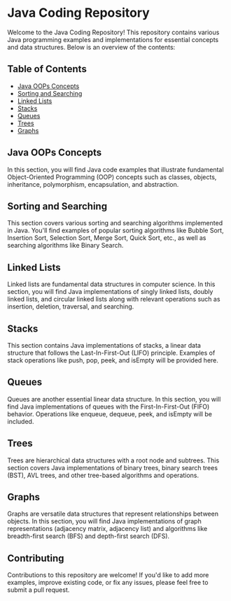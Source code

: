 # Java Coding Repository

Welcome to the Java Coding Repository! This repository contains various Java programming examples and implementations for essential concepts and data structures. Below is an overview of the contents:

## Table of Contents
- [Java OOPs Concepts](#java-oops-concepts)
- [Sorting and Searching](#sorting-and-searching)
- [Linked Lists](#linked-lists)
- [Stacks](#stacks)
- [Queues](#queues)
- [Trees](#trees)
- [Graphs](#graphs)

## Java OOPs Concepts
In this section, you will find Java code examples that illustrate fundamental Object-Oriented Programming (OOP) concepts such as classes, objects, inheritance, polymorphism, encapsulation, and abstraction.

<!-- Add code examples or links to files in the repository -->

## Sorting and Searching
This section covers various sorting and searching algorithms implemented in Java. You'll find examples of popular sorting algorithms like Bubble Sort, Insertion Sort, Selection Sort, Merge Sort, Quick Sort, etc., as well as searching algorithms like Binary Search.

<!-- Add code examples or links to files in the repository -->

## Linked Lists
Linked lists are fundamental data structures in computer science. In this section, you will find Java implementations of singly linked lists, doubly linked lists, and circular linked lists along with relevant operations such as insertion, deletion, traversal, and searching.

<!-- Add code examples or links to files in the repository -->

## Stacks
This section contains Java implementations of stacks, a linear data structure that follows the Last-In-First-Out (LIFO) principle. Examples of stack operations like push, pop, peek, and isEmpty will be provided here.

<!-- Add code examples or links to files in the repository -->

## Queues
Queues are another essential linear data structure. In this section, you will find Java implementations of queues with the First-In-First-Out (FIFO) behavior. Operations like enqueue, dequeue, peek, and isEmpty will be included.

<!-- Add code examples or links to files in the repository -->

## Trees
Trees are hierarchical data structures with a root node and subtrees. This section covers Java implementations of binary trees, binary search trees (BST), AVL trees, and other tree-based algorithms and operations.

<!-- Add code examples or links to files in the repository -->

## Graphs
Graphs are versatile data structures that represent relationships between objects. In this section, you will find Java implementations of graph representations (adjacency matrix, adjacency list) and algorithms like breadth-first search (BFS) and depth-first search (DFS).

<!-- Add code examples or links to files in the repository -->

## Contributing
Contributions to this repository are welcome! If you'd like to add more examples, improve existing code, or fix any issues, please feel free to submit a pull request.

